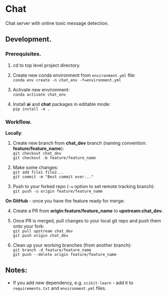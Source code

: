 # Chat
Chat server with online toxic message detection.

## Development.
### Prerequisites.
1. cd to top level project directory.  

2. Create new conda environment from `environment.yml` file:  
	`conda env create -n chat_env -f=environment.yml`

3. Activate new environment:  
   `conda activate chat_env`

4. Install __ai__ and __chat__ packages in editable mode:  
   `pip install -e .`

### Workflow.
__Locally__:  
1. Create new branch from __chat_dev__ branch (naming convention: __feature/feature_name__):  
    `git checkout chat_dev`  
    `git checkout -b feature/feature_name`

2. Make some changes:  
    `git add file1 file2...`  
    `git commit -m "Best commit ever..."`

3. Push to your forked repo (`-u` option to set remote tracking branch):  
    `git push -u origin feature/feature_name`  

__On GitHub__ - once you have the feature ready for merge:  
 
4. Create a PR from __origin:feature/feature_name__ to __upstream:chat_dev__.  

5. Once PR is merged, pull changes to your local git repo and push them onto your fork:  
    `git pull upstream chat_dev`  
    `git push origin chat_dev`  

6. Clean up your working branches (from another branch):  
    `git branch -d feature/feature_name`  
    `git push --delete origin feature/feature_name`  

## Notes:  
* If you add new dependency, e.g. `scikit-learn` - add it to `requirements.txt` and `environment.yml` files.
